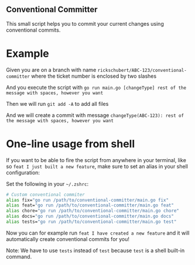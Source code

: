 Conventional Committer
----------------------

This small script helps you to commit your current changes using conventional commits.

# Example

Given you are on a branch with name `rickschubert/ABC-123/conventional-committer` where the ticket number is enclosed by two slashes

And you execute the script with `go run main.go [changeType] rest of the message with spaces, however you want`

Then we will run `git add -A` to add all files

And we will create a commit with message `changeType(ABC-123): rest of the message with spaces, however you want`

# One-line usage from shell

If you want to be able to fire the script from anywhere in your terminal, like so `feat I just built a new feature`, make sure to set an alias in your shell configuration:

Set the following in your `~/.zshrc`:

```sh
# Custom conventional commiter
alias fix="go run /path/to/conventional-committer/main.go fix"
alias feat="go run /path/to/conventional-committer/main.go feat"
alias chore="go run /path/to/conventional-committer/main.go chore"
alias docs="go run /path/to/conventional-committer/main.go docs"
alias tests="go run /path/to/conventional-committer/main.go test"
```

Now you can for example run `feat I have created a new feature` and it will automatically create conventional commits for you!

Note: We have to use `tests` instead of `test` because `test` is a shell built-in command.
